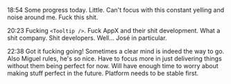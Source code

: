 18:54
Some progress today. Little.
Can't focus with this constant yelling and noise around me.
Fuck this shit.

20:23
Fucking `<Tooltip />`. 
Fuck AppX and their shit development. 
What a shit company. 
Shit developers. Well... José in particular.

22:38
Got it fucking going! Sometimes a clear mind is indeed the way to go.
Also Miguel rules, he's so nice.
Have to focus more in just delivering things without them being perfect for now.
Will have enough time to worry about making stuff perfect in the future.
Platform needs to be stable first.